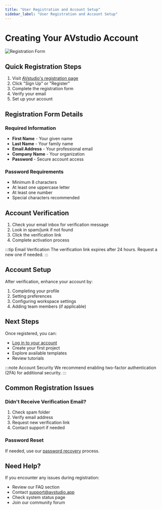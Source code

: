```yaml
---
title: "User Registration and Account Setup"
sidebar_label: "User Registration and Account Setup"
---
```


# Creating Your AVstudio Account

![Registration Form](/img/screenshots/user-registration-and-account-setup.png)

## Quick Registration Steps

1. Visit [AVstudio's registration page](https://avstudio.app/register)
2. Click "Sign Up" or "Register"
3. Complete the registration form
4. Verify your email
5. Set up your account

## Registration Form Details

### Required Information
- **First Name** - Your given name
- **Last Name** - Your family name
- **Email Address** - Your professional email
- **Company Name** - Your organization
- **Password** - Secure account access

### Password Requirements
- Minimum 8 characters
- At least one uppercase letter
- At least one number
- Special characters recommended

## Account Verification

1. Check your email inbox for verification message
2. Look in spam/junk if not found
3. Click the verification link
4. Complete activation process

:::tip Email Verification
The verification link expires after 24 hours. Request a new one if needed.
:::

## Account Setup

After verification, enhance your account by:
1. Completing your profile
2. Setting preferences
3. Configuring workspace settings
4. Adding team members (if applicable)

## Next Steps

Once registered, you can:
- [Log in to your account](accessing-the-application.md)
- Create your first project
- Explore available templates
- Review tutorials

:::note Account Security
We recommend enabling two-factor authentication (2FA) for additional security.
:::

## Common Registration Issues

### Didn't Receive Verification Email?
1. Check spam folder
2. Verify email address
3. Request new verification link
4. Contact support if needed

### Password Reset
If needed, use our [password recovery](password-recovery.md) process.

## Need Help?

If you encounter any issues during registration:
- Review our FAQ section
- Contact support@avstudio.app
- Check system status page
- Join our community forum
